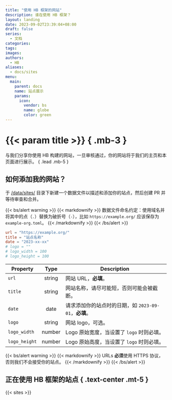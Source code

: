 ```yaml
---
title: "使用 HB 框架的网站"
description: 谁在使用 HB 框架？
layout: landing
date: 2023-09-02T23:39:04+08:00
draft: false
series:
  - 文档
categories:
tags:
images:
authors:
  - HB
aliases:
  - docs/sites
menu:
  main:
    parent: docs
    name: 站点展示
    params:
      icon:
        vendor: bs
        name: globe
        color: green
---
```


# {{< param title >}} { .mb-3 }

与我们分享你使用 HB 构建的网站，一旦审核通过，你的网站将于我们的主页和本页面进行展示。
{ .lead .mb-5 }

## 如何添加我的网站？

于 [/data/sites/](https://github.com/hbstack/site/blob/main/data/sites/) 目录下新建一个数据文件以描述和添加你的站点，然后创建 PR 并等待审查和合并。

{{< bs/alert warning >}}
{{< markdownify >}}
数据文件命名约定：使用域名并将其中的点（`.`）替换为破折号（`-`），比如 `https://example.org/` 应该保存为 `example-org.toml`。
{{< /markdownify >}}
{{< /bs/alert >}}

```toml
url = "https://example.org/"
title = "站点名称"
date = "2023-xx-xx"
# logo = ""
# logo_width = 100
# logo_height = 100
```

| Property | Type | Description |
| -------- | :--: | ----------- |
| `url` | string | 网站 URL，**必填**。 |
| `title` | string | 网站名称，请尽可能短，否则可能会被截断。 |
| `date` | date | 请求添加你的站点时的日期，如 `2023-09-01`，**必填**。 |
| `logo` | string | 网站 logo，可选。|
| `logo_width` | number | Logo 原始宽度，当设置了 `logo` 时则必填。 |
| `logo_height` | number | Logo 原始高度，当设置了 `logo` 时则必填。 |

{{< bs/alert warning >}}
{{< markdownify >}}
URLs **必须**使用 HTTPS 协议，否则我们不会接受你的站点。
{{< /markdownify >}}
{{< /bs/alert >}}

## 正在使用 HB 框架的站点 { .text-center .mt-5 }

{{< sites >}}
